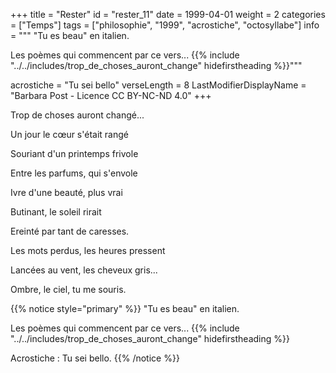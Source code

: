 +++
title = "Rester"
id = "rester_11"
date = 1999-04-01
weight = 2
categories = ["Temps"]
tags = ["philosophie", "1999", "acrostiche", "octosyllabe"]
info = """
"Tu es beau" en italien.

Les poèmes qui commencent par ce vers...
{{% include "../../includes/trop_de_choses_auront_change" hidefirstheading %}}"""

acrostiche = "Tu sei bello"
verseLength = 8
LastModifierDisplayName = "Barbara Post - Licence CC BY-NC-ND 4.0"
+++

Trop de choses auront changé...

Un jour le cœur s'était rangé

Souriant d'un printemps frivole

Entre les parfums, qui s'envole

Ivre d'une beauté, plus vrai

Butinant, le soleil rirait

Ereinté par tant de caresses.

Les mots perdus, les heures pressent

Lancées au vent, les cheveux gris...

Ombre, le ciel, tu me souris.

{{% notice style="primary" %}}
"Tu es beau" en italien.

Les poèmes qui commencent par ce vers...
{{% include "../../includes/trop_de_choses_auront_change" hidefirstheading %}}

Acrostiche : Tu sei bello.
{{% /notice %}}
